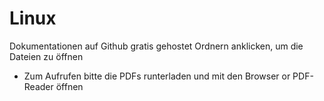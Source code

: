 # Linux 
Dokumentationen auf Github gratis gehostet
Ordnern anklicken, um die Dateien zu öffnen
+ Zum Aufrufen bitte die PDFs runterladen und mit den Browser or PDF-Reader öffnen
